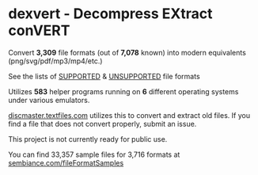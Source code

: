 # dexvert - **D**ecompress **EX**tract con**VERT**
Convert **3,309** file formats (out of **7,078** known) into modern equivalents (png/svg/pdf/mp3/mp4/etc.)

See the lists of [SUPPORTED](SUPPORTED.md) & [UNSUPPORTED](UNSUPPORTED.md) file formats

Utilizes **583** helper programs running on **6** different operating systems under various emulators.

[discmaster.textfiles.com](http://discmaster.textfiles.com/) utilizes this to convert and extract old files. If you find a file that does not convert properly, submit an issue.

This project is not currently ready for public use.

You can find 33,357 sample files for 3,716 formats at [sembiance.com/fileFormatSamples](https://sembiance.com/fileFormatSamples/)
